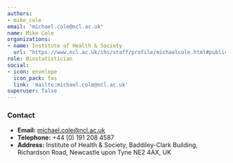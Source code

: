 ```yaml
---
authors:
- mike_cole
email: "michael.cole@ncl.ac.uk"
name: Mike Cole
organizations:
- name: Institute of Health & Society
  url: "https://www.ncl.ac.uk/ihs/staff/profile/michaelcole.html#publications"
role: Biostatistician
social:
- icon: envelope
  icon_pack: fas
  link: 'mailto:michael.cole@ncl.ac.uk'
superuser: false
---
```


### Contact

- __Email:__ [michael.cole@ncl.ac.uk](mailto:michael.cole@ncl.ac.uk)
- __Telephone:__ +44 (0) 191 208 4587
- __Address:__ Institute of Health & Society, Baddiley-Clark Building, Richardson Road, Newcastle upon Tyne NE2 4AX, UK

